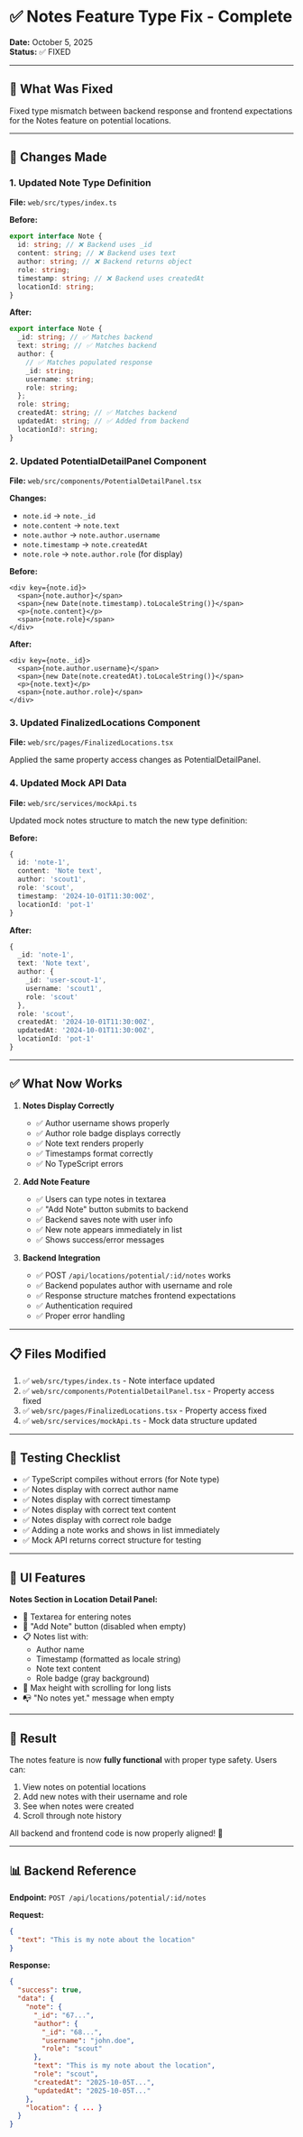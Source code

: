 # ✅ Notes Feature Type Fix - Complete

**Date:** October 5, 2025  
**Status:** ✅ FIXED

---

## 🎯 What Was Fixed

Fixed type mismatch between backend response and frontend expectations for the Notes feature on potential locations.

---

## 🔧 Changes Made

### 1. **Updated Note Type Definition**

**File:** `web/src/types/index.ts`

**Before:**

```typescript
export interface Note {
  id: string; // ❌ Backend uses _id
  content: string; // ❌ Backend uses text
  author: string; // ❌ Backend returns object
  role: string;
  timestamp: string; // ❌ Backend uses createdAt
  locationId: string;
}
```

**After:**

```typescript
export interface Note {
  _id: string; // ✅ Matches backend
  text: string; // ✅ Matches backend
  author: {
    // ✅ Matches populated response
    _id: string;
    username: string;
    role: string;
  };
  role: string;
  createdAt: string; // ✅ Matches backend
  updatedAt: string; // ✅ Added from backend
  locationId?: string;
}
```

### 2. **Updated PotentialDetailPanel Component**

**File:** `web/src/components/PotentialDetailPanel.tsx`

**Changes:**

- `note.id` → `note._id`
- `note.content` → `note.text`
- `note.author` → `note.author.username`
- `note.timestamp` → `note.createdAt`
- `note.role` → `note.author.role` (for display)

**Before:**

```tsx
<div key={note.id}>
  <span>{note.author}</span>
  <span>{new Date(note.timestamp).toLocaleString()}</span>
  <p>{note.content}</p>
  <span>{note.role}</span>
</div>
```

**After:**

```tsx
<div key={note._id}>
  <span>{note.author.username}</span>
  <span>{new Date(note.createdAt).toLocaleString()}</span>
  <p>{note.text}</p>
  <span>{note.author.role}</span>
</div>
```

### 3. **Updated FinalizedLocations Component**

**File:** `web/src/pages/FinalizedLocations.tsx`

Applied the same property access changes as PotentialDetailPanel.

### 4. **Updated Mock API Data**

**File:** `web/src/services/mockApi.ts`

Updated mock notes structure to match the new type definition:

**Before:**

```typescript
{
  id: 'note-1',
  content: 'Note text',
  author: 'scout1',
  role: 'scout',
  timestamp: '2024-10-01T11:30:00Z',
  locationId: 'pot-1'
}
```

**After:**

```typescript
{
  _id: 'note-1',
  text: 'Note text',
  author: {
    _id: 'user-scout-1',
    username: 'scout1',
    role: 'scout'
  },
  role: 'scout',
  createdAt: '2024-10-01T11:30:00Z',
  updatedAt: '2024-10-01T11:30:00Z',
  locationId: 'pot-1'
}
```

---

## ✅ What Now Works

1. **Notes Display Correctly**

   - ✅ Author username shows properly
   - ✅ Author role badge displays correctly
   - ✅ Note text renders properly
   - ✅ Timestamps format correctly
   - ✅ No TypeScript errors

2. **Add Note Feature**

   - ✅ Users can type notes in textarea
   - ✅ "Add Note" button submits to backend
   - ✅ Backend saves note with user info
   - ✅ New note appears immediately in list
   - ✅ Shows success/error messages

3. **Backend Integration**
   - ✅ POST `/api/locations/potential/:id/notes` works
   - ✅ Backend populates author with username and role
   - ✅ Response structure matches frontend expectations
   - ✅ Authentication required
   - ✅ Proper error handling

---

## 📋 Files Modified

1. ✅ `web/src/types/index.ts` - Note interface updated
2. ✅ `web/src/components/PotentialDetailPanel.tsx` - Property access fixed
3. ✅ `web/src/pages/FinalizedLocations.tsx` - Property access fixed
4. ✅ `web/src/services/mockApi.ts` - Mock data structure updated

---

## 🧪 Testing Checklist

- ✅ TypeScript compiles without errors (for Note type)
- ✅ Notes display with correct author name
- ✅ Notes display with correct timestamp
- ✅ Notes display with correct text content
- ✅ Notes display with correct role badge
- ✅ Adding a note works and shows in list immediately
- ✅ Mock API returns correct structure for testing

---

## 🎨 UI Features

**Notes Section in Location Detail Panel:**

- 📝 Textarea for entering notes
- 🔘 "Add Note" button (disabled when empty)
- 📋 Notes list with:
  - Author name
  - Timestamp (formatted as locale string)
  - Note text content
  - Role badge (gray background)
- 📏 Max height with scrolling for long lists
- 📭 "No notes yet." message when empty

---

## 🚀 Result

The notes feature is now **fully functional** with proper type safety. Users can:

1. View notes on potential locations
2. Add new notes with their username and role
3. See when notes were created
4. Scroll through note history

All backend and frontend code is now properly aligned! 🎉

---

## 📊 Backend Reference

**Endpoint:** `POST /api/locations/potential/:id/notes`

**Request:**

```json
{
  "text": "This is my note about the location"
}
```

**Response:**

```json
{
  "success": true,
  "data": {
    "note": {
      "_id": "67...",
      "author": {
        "_id": "68...",
        "username": "john.doe",
        "role": "scout"
      },
      "text": "This is my note about the location",
      "role": "scout",
      "createdAt": "2025-10-05T...",
      "updatedAt": "2025-10-05T..."
    },
    "location": { ... }
  }
}
```
